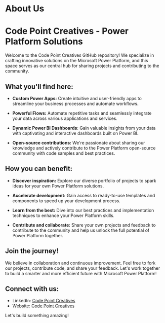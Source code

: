 # About Us
# Code Point Creatives - Power Platform Solutions

Welcome to the Code Point Creatives GitHub repository! We specialize in crafting innovative solutions on the Microsoft Power Platform, and this space serves as our central hub for sharing projects and contributing to the community.

## What you'll find here:

- **Custom Power Apps:** Create intuitive and user-friendly apps to streamline your business processes and automate workflows.

- **Powerful Flows:** Automate repetitive tasks and seamlessly integrate your data across various applications and services.

- **Dynamic Power BI Dashboards:** Gain valuable insights from your data with captivating and interactive dashboards built on Power BI.

- **Open-source contributions:** We're passionate about sharing our knowledge and actively contribute to the Power Platform open-source community with code samples and best practices.

## How you can benefit:

- **Discover inspiration:** Explore our diverse portfolio of projects to spark ideas for your own Power Platform solutions.

- **Accelerate development:** Gain access to ready-to-use templates and components to speed up your development process.

- **Learn from the best:** Dive into our best practices and implementation techniques to enhance your Power Platform skills.

- **Contribute and collaborate:** Share your own projects and feedback to contribute to the community and help us unlock the full potential of Power Platform together.

## Join the journey!

We believe in collaboration and continuous improvement. Feel free to fork our projects, contribute code, and share your feedback. Let's work together to build a smarter and more efficient future with Microsoft Power Platform!

## Connect with us:

- LinkedIn: [Code Point Creatives](https://www.linkedin.com/company/codepoint-creatives/mycompany/)
- Website: [Code Point Creatives](https://codepointcreatives.com/)

Let's build something amazing!



